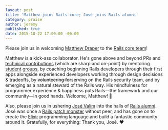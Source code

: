 ```yaml
---
layout: post
title: 'Matthew joins Rails core; José joins Rails alumni'
category: praise
author: jeremy
published: true
date: 2015-10-22 17:00:00 -06:00
---
```

Please join us in welcoming <a href="https://github.com/matthewd">Matthew Draper</a> to the <a href="http://rubyonrails.org/core/">Rails core team</a>!

Matthew is a kick-ass collaborator. He's gone above and beyond PRs and <a href="http://contributors.rubyonrails.org/contributors/matthew-draper/commits">technical contributions</a> (which are sharp and on-point) by mentoring <a href="https://www.facebook.com/OpenAcademyProgram">student</a> <a href="https://developers.google.com/open-source/gsoc/">groups</a>, by coaching beginning Rails developers through their first apps alongside experienced developers working through design decisions & tradeoffs, by ~~volunteering for~~serving on the Rails security team, and by emerging as a natural steward of the Rails way. His mindfulness for programmer experience & happiness puts Rails—the framework and our community—in good hands. Welcome, Matthew! 👏

Also, please join us in ushering <a href="https://github.com/josevalim">José Valim</a> into the halls of <a href="http://rubyonrails.org/core/alumni/">Rails alumni</a>. José was once a <a href="http://contributors.rubyonrails.org/contributors/jose-valim/commits">Rails patch monster</a> without peer, and has gone on to create the <a href="http://elixir-lang.org">Elixir</a> programming language and build a fantastic community around it. Gratefully, for everything: Thank you, José. ❤️
